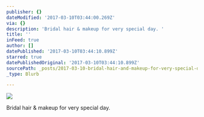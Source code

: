 ```yaml
---
publisher: {}
dateModified: '2017-03-10T03:44:00.269Z'
via: {}
description: 'Bridal hair & makeup for very special day. '
title: ''
inFeed: true
author: []
datePublished: '2017-03-10T03:44:10.899Z'
starred: true
datePublishedOriginal: '2017-03-10T03:44:10.899Z'
sourcePath: _posts/2017-03-10-bridal-hair-and-makeup-for-very-special-day.md
_type: Blurb

---
```

![](https://the-grid-user-content.s3-us-west-2.amazonaws.com/ef504410-88c2-4680-920d-269c16cdb4a1.jpg)

Bridal hair & makeup for very special day.